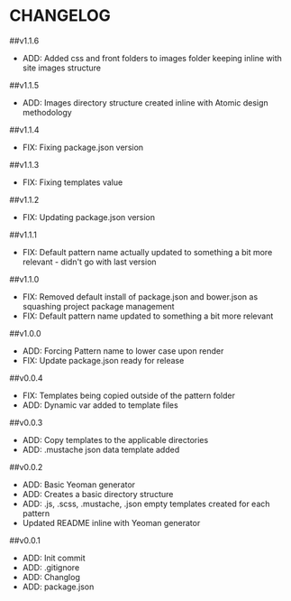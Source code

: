 # CHANGELOG

##v1.1.6
- ADD: Added css and front folders to images folder keeping inline with site images structure

##v1.1.5
- ADD: Images directory structure created inline with Atomic design methodology

##v1.1.4
- FIX: Fixing package.json version

##v1.1.3
- FIX: Fixing templates value

##v1.1.2
- FIX: Updating package.json version

##v1.1.1
- FIX: Default pattern name actually updated to something a bit more relevant - didn't go with last version

##v1.1.0
- FIX: Removed default install of package.json and bower.json as squashing project package management
- FIX: Default pattern name updated to something a bit more relevant

##v1.0.0
- ADD: Forcing Pattern name to lower case upon render
- FIX: Update package.json ready for release

##v0.0.4
- FIX: Templates being copied outside of the pattern folder
- ADD: Dynamic var added to template files

##v0.0.3
- ADD: Copy templates to the applicable directories
- ADD: .mustache json data template added

##v0.0.2
- ADD: Basic Yeoman generator
- ADD: Creates a basic directory structure
- ADD: .js, .scss, .mustache, .json empty templates created for each pattern
- Updated README inline with Yeoman generator

##v0.0.1

- ADD: Init commit
- ADD: .gitignore
- ADD: Changlog
- ADD: package.json